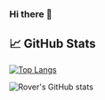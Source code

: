 ### Hi there 👋


## &#x1f4c8; GitHub Stats
[![Top Langs](https://github-readme-stats.vercel.app/api/top-langs/?username=LaughingRover&layout=compact&theme=algolia)](https://github.com/LaughingRover/LaughingRover)

![Rover's GitHub stats](https://github-readme-stats.vercel.app/api?username=LaughingRover&hide=issues&show_icons=true&theme=algolia)

<!--
**LaughingRover/LaughingRover** is a ✨ _special_ ✨ repository because its `README.md` (this file) appears on your GitHub profile.

Here are some ideas to get you started:

- 🔭 I’m currently working on ...
- 🌱 I’m currently learning ...
- 👯 I’m looking to collaborate on ...
- 🤔 I’m looking for help with ...
- 💬 Ask me about ...
- 📫 How to reach me: ...
- ⚡ Fun fact: ...

- Shield.io to create custom badges: https://shields.io/
-->
